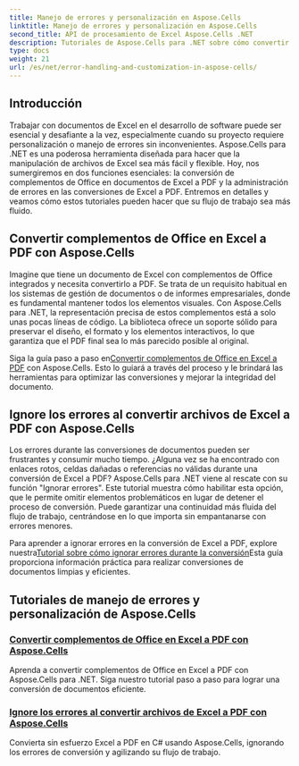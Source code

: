 ```yaml
---
title: Manejo de errores y personalización en Aspose.Cells
linktitle: Manejo de errores y personalización en Aspose.Cells
second_title: API de procesamiento de Excel Aspose.Cells .NET
description: Tutoriales de Aspose.Cells para .NET sobre cómo convertir complementos de Office en Excel a PDF e ignorar errores durante la conversión de Excel a PDF. Simplifique sus tareas con documentos.
type: docs
weight: 21
url: /es/net/error-handling-and-customization-in-aspose-cells/
---
```

## Introducción

Trabajar con documentos de Excel en el desarrollo de software puede ser esencial y desafiante a la vez, especialmente cuando su proyecto requiere personalización o manejo de errores sin inconvenientes. Aspose.Cells para .NET es una poderosa herramienta diseñada para hacer que la manipulación de archivos de Excel sea más fácil y flexible. Hoy, nos sumergiremos en dos funciones esenciales: la conversión de complementos de Office en documentos de Excel a PDF y la administración de errores en las conversiones de Excel a PDF. Entremos en detalles y veamos cómo estos tutoriales pueden hacer que su flujo de trabajo sea más fluido.

## Convertir complementos de Office en Excel a PDF con Aspose.Cells

Imagine que tiene un documento de Excel con complementos de Office integrados y necesita convertirlo a PDF. Se trata de un requisito habitual en los sistemas de gestión de documentos o de informes empresariales, donde es fundamental mantener todos los elementos visuales. Con Aspose.Cells para .NET, la representación precisa de estos complementos está a solo unas pocas líneas de código. La biblioteca ofrece un soporte sólido para preservar el diseño, el formato y los elementos interactivos, lo que garantiza que el PDF final sea lo más parecido posible al original.

 Siga la guía paso a paso en[Convertir complementos de Office en Excel a PDF](./render-office-add-ins/) con Aspose.Cells. Esto lo guiará a través del proceso y le brindará las herramientas para optimizar las conversiones y mejorar la integridad del documento. 

## Ignore los errores al convertir archivos de Excel a PDF con Aspose.Cells

Los errores durante las conversiones de documentos pueden ser frustrantes y consumir mucho tiempo. ¿Alguna vez se ha encontrado con enlaces rotos, celdas dañadas o referencias no válidas durante una conversión de Excel a PDF? Aspose.Cells para .NET viene al rescate con su función "Ignorar errores". Este tutorial muestra cómo habilitar esta opción, que le permite omitir elementos problemáticos en lugar de detener el proceso de conversión. Puede garantizar una continuidad más fluida del flujo de trabajo, centrándose en lo que importa sin empantanarse con errores menores.

 Para aprender a ignorar errores en la conversión de Excel a PDF, explore nuestra[Tutorial sobre cómo ignorar errores durante la conversión](./ignore-errors-while-rendering/)Esta guía proporciona información práctica para realizar conversiones de documentos limpias y eficientes.

## Tutoriales de manejo de errores y personalización de Aspose.Cells
### [Convertir complementos de Office en Excel a PDF con Aspose.Cells](./render-office-add-ins/)
Aprenda a convertir complementos de Office en Excel a PDF con Aspose.Cells para .NET. Siga nuestro tutorial paso a paso para lograr una conversión de documentos eficiente.
### [Ignore los errores al convertir archivos de Excel a PDF con Aspose.Cells](./ignore-errors-while-rendering/)
Convierta sin esfuerzo Excel a PDF en C# usando Aspose.Cells, ignorando los errores de conversión y agilizando su flujo de trabajo.